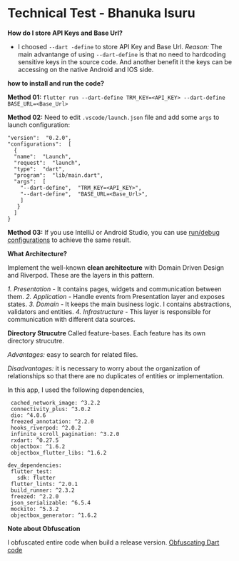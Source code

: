 
# Technical Test - Bhanuka Isuru

**How do I store API Keys and Base Url?**
- I choosed  `--dart -define` to store API Key and Base Url. *Reason:* The main advantange of using `--dart-define` is that no need to hardcoding sensitive keys in the source code. And another benefit it the keys can be accessing on the native Android and IOS side.

**how to install and run the code?**

**Method 01:**
`flutter run --dart-define TRM_KEY=<API_KEY> --dart-define BASE_URL=<Base_Url>`

**Method 02:**
Need to edit `.vscode/launch.json` file and add some `args` to launch configuration:
```{
"version":  "0.2.0",
"configurations":  [
  {  
  "name":  "Launch",  
  "request":  "launch",  
  "type":  "dart",  
  "program":  "lib/main.dart",	
  "args":  [
	"--dart-define",  "TRM_KEY=<API_KEY>",  
	"--dart-define",  "BASE_URL=<Base_Url>",
	]  
   } 
  ]
}
```

**Method 03:**
If you use IntelliJ or Android Studio, you can use [run/debug configurations](https://www.jetbrains.com/help/idea/run-debug-configuration.html) to achieve the same result.

**What Architecture?**

Implement the well-known **clean architecture** with Domain Driven Design and Riverpod.
These are the layers in this pattern.

*1. Presentation -* It contains pages, widgets and communication between them.
*2. Application -* Handle events from Presentation layer and exposes states.
*3. Domain -* It keeps the main business logic. I contains abstractions, validators and entities.
*4. Infrastructure -* This layer is responsible for communication with different data sources.

**Directory Strucutre**
Called feature-bases. Each feature has its own directory strucutre.

*Advantages:* easy to search for related files.

*Disadvantages:* it is necessary to worry about the organization of relationships so that there are no duplicates of entities or implementation.

In this app, I used the following dependencies,
 ```
  cached_network_image: ^3.2.2  
  connectivity_plus: ^3.0.2  
  dio: ^4.0.6 
  freezed_annotation: ^2.2.0  
  hooks_riverpod: ^2.0.2   
  infinite_scroll_pagination: ^3.2.0  
  rxdart: ^0.27.5  
  objectbox: ^1.6.2  
  objectbox_flutter_libs: ^1.6.2  
  
dev_dependencies:  
  flutter_test:  
    sdk: flutter  
  flutter_lints: ^2.0.1  
  build_runner: ^2.3.2  
  freezed: ^2.2.0  
  json_serializable: ^6.5.4  
  mockito: ^5.3.2  
  objectbox_generator: ^1.6.2
  ```

**Note about Obfuscation**

I obfuscated entire code when build a release version.  [Obfuscating Dart code](https://docs.flutter.dev/deployment/obfuscate)